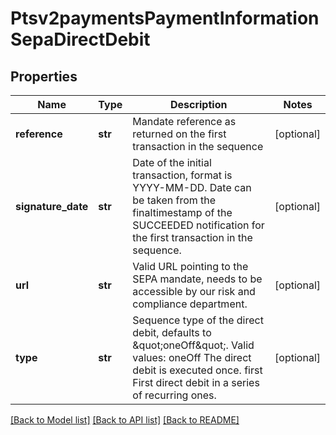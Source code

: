 # Ptsv2paymentsPaymentInformationSepaDirectDebit

## Properties
Name | Type | Description | Notes
------------ | ------------- | ------------- | -------------
**reference** | **str** | Mandate reference as returned on the first transaction in the sequence  | [optional] 
**signature_date** | **str** | Date of the initial transaction, format is YYYY-MM-DD. Date can be taken from the finaltimestamp of the SUCCEEDED notification for the first transaction in the sequence.  | [optional] 
**url** | **str** | Valid URL pointing to the SEPA mandate, needs to be accessible by our risk and compliance department.  | [optional] 
**type** | **str** | Sequence type of the direct debit, defaults to \&quot;oneOff\&quot;. Valid values: oneOff The direct debit is executed once. first First direct debit in a series of recurring ones.  | [optional] 

[[Back to Model list]](../README.md#documentation-for-models) [[Back to API list]](../README.md#documentation-for-api-endpoints) [[Back to README]](../README.md)


